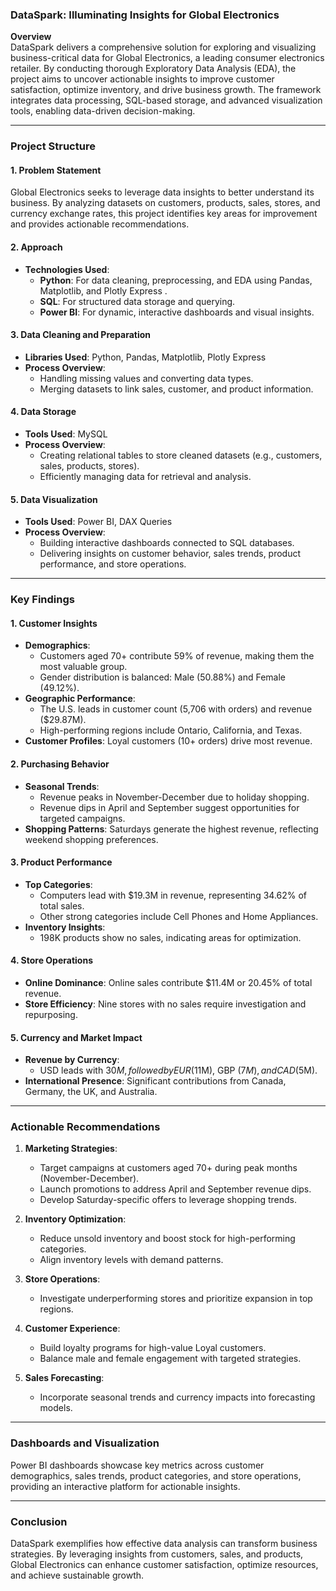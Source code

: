 ### DataSpark: Illuminating Insights for Global Electronics  

**Overview**  
DataSpark delivers a comprehensive solution for exploring and visualizing business-critical data for Global Electronics, a leading consumer electronics retailer. By conducting thorough Exploratory Data Analysis (EDA), the project aims to uncover actionable insights to improve customer satisfaction, optimize inventory, and drive business growth. The framework integrates data processing, SQL-based storage, and advanced visualization tools, enabling data-driven decision-making.  

---

### **Project Structure**  

#### **1. Problem Statement**  
Global Electronics seeks to leverage data insights to better understand its business. By analyzing datasets on customers, products, sales, stores, and currency exchange rates, this project identifies key areas for improvement and provides actionable recommendations.  

#### **2. Approach**  
- **Technologies Used**:  
  - **Python**: For data cleaning, preprocessing, and EDA using Pandas, Matplotlib, and Plotly Express .  
  - **SQL**: For structured data storage and querying.  
  - **Power BI**: For dynamic, interactive dashboards and visual insights.  

#### **3. Data Cleaning and Preparation**  
- **Libraries Used**: Python, Pandas, Matplotlib, Plotly Express  
- **Process Overview**:  
  - Handling missing values and converting data types.  
  - Merging datasets to link sales, customer, and product information.  

#### **4. Data Storage**  
- **Tools Used**: MySQL  
- **Process Overview**:  
  - Creating relational tables to store cleaned datasets (e.g., customers, sales, products, stores).  
  - Efficiently managing data for retrieval and analysis.  

#### **5. Data Visualization**  
- **Tools Used**: Power BI, DAX Queries  
- **Process Overview**:  
  - Building interactive dashboards connected to SQL databases.  
  - Delivering insights on customer behavior, sales trends, product performance, and store operations.  

---

### **Key Findings**  

#### **1. Customer Insights**  
- **Demographics**:  
  - Customers aged 70+ contribute 59% of revenue, making them the most valuable group.  
  - Gender distribution is balanced: Male (50.88%) and Female (49.12%).  
- **Geographic Performance**:  
  - The U.S. leads in customer count (5,706 with orders) and revenue ($29.87M).  
  - High-performing regions include Ontario, California, and Texas.  
- **Customer Profiles**: Loyal customers (10+ orders) drive most revenue.  

#### **2. Purchasing Behavior**  
- **Seasonal Trends**:  
  - Revenue peaks in November-December due to holiday shopping.  
  - Revenue dips in April and September suggest opportunities for targeted campaigns.  
- **Shopping Patterns**: Saturdays generate the highest revenue, reflecting weekend shopping preferences.  

#### **3. Product Performance**  
- **Top Categories**:  
  - Computers lead with $19.3M in revenue, representing 34.62% of total sales.  
  - Other strong categories include Cell Phones and Home Appliances.  
- **Inventory Insights**:  
  - 198K products show no sales, indicating areas for optimization.  

#### **4. Store Operations**  
- **Online Dominance**: Online sales contribute $11.4M or 20.45% of total revenue.  
- **Store Efficiency**: Nine stores with no sales require investigation and repurposing.  

#### **5. Currency and Market Impact**  
- **Revenue by Currency**:  
  - USD leads with $30M, followed by EUR ($11M), GBP ($7M), and CAD ($5M).  
- **International Presence**: Significant contributions from Canada, Germany, the UK, and Australia.  

---

### **Actionable Recommendations**  
1. **Marketing Strategies**:  
   - Target campaigns at customers aged 70+ during peak months (November-December).  
   - Launch promotions to address April and September revenue dips.  
   - Develop Saturday-specific offers to leverage shopping trends.  

2. **Inventory Optimization**:  
   - Reduce unsold inventory and boost stock for high-performing categories.  
   - Align inventory levels with demand patterns.  

3. **Store Operations**:  
   - Investigate underperforming stores and prioritize expansion in top regions.  

4. **Customer Experience**:  
   - Build loyalty programs for high-value Loyal customers.  
   - Balance male and female engagement with targeted strategies.  

5. **Sales Forecasting**:  
   - Incorporate seasonal trends and currency impacts into forecasting models.  

---

### **Dashboards and Visualization**  
Power BI dashboards showcase key metrics across customer demographics, sales trends, product categories, and store operations, providing an interactive platform for actionable insights.  

---

### **Conclusion**  
DataSpark exemplifies how effective data analysis can transform business strategies. By leveraging insights from customers, sales, and products, Global Electronics can enhance customer satisfaction, optimize resources, and achieve sustainable growth.  
